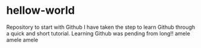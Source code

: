 # hellow-world
Repository to start with Github
I have taken the step to learn Github through a quick and short tutorial.
Learning Github was pending from long!!
amele amele amele
